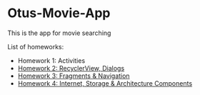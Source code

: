 # Otus-Movie-App
This is the app for movie searching

List of homeworks:
+ Homework 1: Activities
+ [Homework 2: RecyclerView, Dialogs](/Homework2.md)
+ [Homework 3: Fragments & Navigation](/Homework3.md)
+ [Homework 4: Internet, Storage & Architecture Components](/Homework4.md)